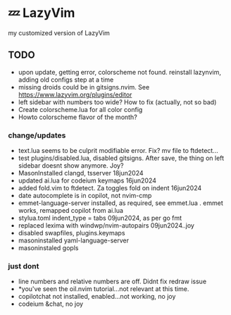 # 💤 LazyVim

my customized version of LazyVim

## TODO

- upon update, getting error, colorscheme not found. reinstall lazynvim, adding old configs step at a time
- missing droids could be in gitsigns.nvim. See https://www.lazyvim.org/plugins/editor
- left sidebar with numbers too wide? How to fix (actually, not so bad)
- Create colorscheme.lua for all color config
- Howto colorscheme flavor of the month?

### change/updates

- text.lua seems to be culprit modifiable error. Fix? mv file to ftdetect...
- test plugins/disabled.lua, disabled gitsigns. After save, the thing on left sidebar doesnt show anymore. Joy?
- MasonInstalled clangd, tsserver 18jun2024
- updated ai.lua for codeium keymaps 16jun2024
- added fold.vim to ftdetect. Za toggles fold on indent 16jun2024
- date autocomplete is in copilot, not nvim-cmp
- emmet-language-server installed, as required, see emmet.lua
    . emmet works, remapped copilot from ai.lua
- stylua.toml indent_type = tabs 09jun2024, as per go fmt
- replaced lexima with windwp/nvim-autopairs 09jun2024..joy
- disabled swapfiles, plugins.keymaps
- masoninstalled yaml-language-server
- masoninstaled gopls

### just dont

- line numbers and relative numbers are off. Didnt fix redraw issue
- *you've seen the oil.nvim tutorial...not relevant at this time.
- copilotchat not installed, enabled...not working, no joy
 - codeium &chat, no joy
